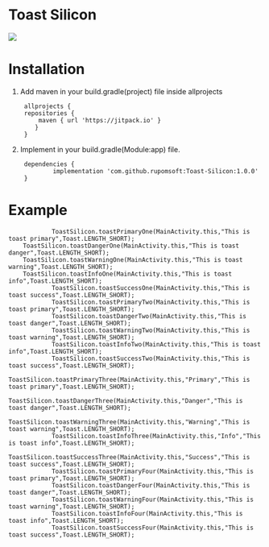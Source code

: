# Toast Silicon
[![](https://jitpack.io/v/rupomsoft/Toast-Silicon.svg)](https://jitpack.io/#rupomsoft/Toast-Silicon)

# Installation 

1. Add maven in your build.gradle(project) file inside allprojects 

		allprojects {
		repositories {
			maven { url 'https://jitpack.io' }
		   }
		}

2. Implement in your build.gradle(Module:app) file.

		dependencies {
	        	implementation 'com.github.rupomsoft:Toast-Silicon:1.0.0'
		}


# Example 
                ToastSilicon.toastPrimaryOne(MainActivity.this,"This is toast primary",Toast.LENGTH_SHORT);
		ToastSilicon.toastDangerOne(MainActivity.this,"This is toast danger",Toast.LENGTH_SHORT);
		ToastSilicon.toastWarningOne(MainActivity.this,"This is toast warning",Toast.LENGTH_SHORT);
		ToastSilicon.toastInfoOne(MainActivity.this,"This is toast info",Toast.LENGTH_SHORT);
                ToastSilicon.toastSuccessOne(MainActivity.this,"This is toast success",Toast.LENGTH_SHORT);
                ToastSilicon.toastPrimaryTwo(MainActivity.this,"This is toast primary",Toast.LENGTH_SHORT);
                ToastSilicon.toastDangerTwo(MainActivity.this,"This is toast danger",Toast.LENGTH_SHORT);
                ToastSilicon.toastWarningTwo(MainActivity.this,"This is toast warning",Toast.LENGTH_SHORT);
                ToastSilicon.toastInfoTwo(MainActivity.this,"This is toast info",Toast.LENGTH_SHORT);
                ToastSilicon.toastSuccessTwo(MainActivity.this,"This is toast success",Toast.LENGTH_SHORT);
                ToastSilicon.toastPrimaryThree(MainActivity.this,"Primary","This is toast primary",Toast.LENGTH_SHORT);
                ToastSilicon.toastDangerThree(MainActivity.this,"Danger","This is toast danger",Toast.LENGTH_SHORT);
                ToastSilicon.toastWarningThree(MainActivity.this,"Warning","This is toast warning",Toast.LENGTH_SHORT);
                ToastSilicon.toastInfoThree(MainActivity.this,"Info","This is toast info",Toast.LENGTH_SHORT);
                ToastSilicon.toastSuccessThree(MainActivity.this,"Success","This is toast success",Toast.LENGTH_SHORT);
                ToastSilicon.toastPrimaryFour(MainActivity.this,"This is toast primary",Toast.LENGTH_SHORT);
                ToastSilicon.toastDangerFour(MainActivity.this,"This is toast danger",Toast.LENGTH_SHORT);
                ToastSilicon.toastWarningFour(MainActivity.this,"This is toast warning",Toast.LENGTH_SHORT);
                ToastSilicon.toastInfoFour(MainActivity.this,"This is toast info",Toast.LENGTH_SHORT);
                ToastSilicon.toastSuccessFour(MainActivity.this,"This is toast success",Toast.LENGTH_SHORT);
